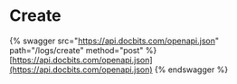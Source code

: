 # Create

{% swagger src="https://api.docbits.com/openapi.json" path="/logs/create" method="post" %}
[https://api.docbits.com/openapi.json](https://api.docbits.com/openapi.json)
{% endswagger %}
